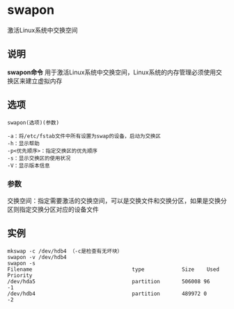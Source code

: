 swapon
===

激活Linux系统中交换空间

## 说明

**swapon命令** 用于激活Linux系统中交换空间，Linux系统的内存管理必须使用交换区来建立虚拟内存

## 选项

```
swapon(选项)(参数)
```

  

```
-a：将/etc/fstab文件中所有设置为swap的设备，启动为交换区
-h：显示帮助
-p<优先顺序>：指定交换区的优先顺序
-s：显示交换区的使用状况
-V：显示版本信息
```

### 参数  

交换空间：指定需要激活的交换空间，可以是交换文件和交换分区，如果是交换分区则指定交换分区对应的设备文件

## 实例

```
mkswap -c /dev/hdb4 （-c是检查有无坏块）
swapon -v /dev/hdb4
swapon -s
Filename                                type            Size    Used    Priority
/dev/hda5                               partition       506008 96      -1
/dev/hdb4                               partition       489972 0       -2
```


